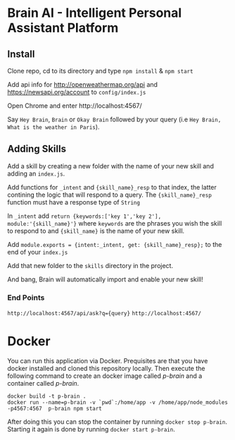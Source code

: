 # Brain AI - Intelligent Personal Assistant Platform

## Install

Clone repo, cd to its directory and type `npm install` & `npm start`

Add api info for http://openweathermap.org/api and https://newsapi.org/account to `config/index.js`

Open Chrome and enter http://localhost:4567/

Say `Hey Brain`, `Brain` or `Okay Brain` followed by your query (i.e `Hey Brain, What is the weather in Paris`).

## Adding Skills

Add a skill by creating a new folder with the name of your new skill and adding an `index.js`.



Add functions for `_intent` and `{skill_name}_resp` to that index, the latter contining the logic that will respond to a query. The `{skill_name}_resp` function must have a response type of `String`



In `_intent` add `return {keywords:['key 1','key 2'], module:'{skill_name}'}` where `keywords` are the phrases you wish the skill to respond to and `{skill_name}` is the name of your new skill.



Add `module.exports = {intent:_intent, get: {skill_name}_resp};` to the end of your `index.js`



Add that new folder to the `skills` directory in the project.



And bang, Brain will automatically import and enable your new skill!


### End Points
`http://localhost:4567/api/ask?q={query}`
`http://localhost:4567/`


# Docker

You can run this application via Docker. Prequisites are that you have docker installed
and cloned this repository locally. Then execute the following command to create an docker image
called _p-brain_ and a container called _p-brain_.

    docker build -t p-brain .
    docker run --name=p-brain -v `pwd`:/home/app -v /home/app/node_modules -p4567:4567  p-brain npm start

After doing this you can stop the container by running `docker stop p-brain`. Starting it again
is done by running `docker start p-brain`.
